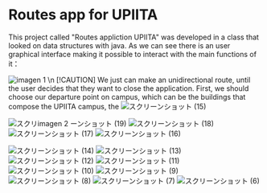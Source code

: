# Routes app for UPIITA
This project called "Routes appliction UPIITA" was developed in a class that looked on data structures with java.
As we can see there is an user graphical interface making it possible to interact with the main functions of it：

![imagen 1](https://github.com/LoiueFragosoUwUr/routes-application-UPIITA/assets/126754704/06653524-3917-4ad4-88bd-c9a7976d683f)
\n
[!CAUTION]
We just can make an unidirectional route, until the user decides that they want to close the application.
First, we should choose our departure point on campus, which can be the buildings that compose the UPIITA campus, the 
![スクリーンショット (15)](https://github.com/LoiueFragosoUwUr/routes-application-UPIITA/assets/126754704/6717456e-c273-480d-9f8d-f525bca7a513)



![スクリ![imagen 2](https://github.com/LoiueFragosoUwUr/routes-application-UPIITA/assets/126754704/0399384b-7893-4aca-b6ac-3e8ed68cbc74)
ーンショット (19)](https://github.com/LoiueFragosoUwUr/routes-application-UPIITA/assets/126754704/1e07c134-fc30-4555-a087-51e8508295c7)
![スクリーンショット (18)](https://github.com/LoiueFragosoUwUr/routes-application-UPIITA/assets/126754704/585ea4c8-0f8f-4a5e-acf0-8d8b0a6a28e7)
![スクリーンショット (17)](https://github.com/LoiueFragosoUwUr/routes-application-UPIITA/assets/126754704/0a2dd26b-7a9c-4abb-bc31-32324eb1618d)
![スクリーンショット (16)](https://github.com/LoiueFragosoUwUr/routes-application-UPIITA/assets/126754704/98e13987-c318-43b0-bb9a-cbcc224007ee)

![スクリーンショット (14)](https://github.com/LoiueFragosoUwUr/routes-application-UPIITA/assets/126754704/a04b873e-de6d-4c3e-b617-f32d06ace09e)
![スクリーンショット (13)](https://github.com/LoiueFragosoUwUr/routes-application-UPIITA/assets/126754704/9b7e3a08-212f-455b-b497-1d3031635e53)
![スクリーンショット (12)](https://github.com/LoiueFragosoUwUr/routes-application-UPIITA/assets/126754704/07ca762a-4156-4508-8aa0-bacf14670e58)
![スクリーンショット (11)](https://github.com/LoiueFragosoUwUr/routes-application-UPIITA/assets/126754704/2013045a-7285-4787-8d70-04974d671b60)
![スクリーンショット (10)](https://github.com/LoiueFragosoUwUr/routes-application-UPIITA/assets/126754704/49bcb52b-6bf0-47e5-929b-fd12bef8bd1b)
![スクリーンショット (9)](https://github.com/LoiueFragosoUwUr/routes-application-UPIITA/assets/126754704/d37f01ab-d709-489e-923b-067239cd84f2)
![スクリーンショット (8)](https://github.com/LoiueFragosoUwUr/routes-application-UPIITA/assets/126754704/c0d341fa-04a4-4872-b40a-113fe234f195)
![スクリーンショット (7)](https://github.com/LoiueFragosoUwUr/routes-application-UPIITA/assets/126754704/a2fddc09-d7ec-4f57-b0d2-2e329a434009)
![スクリーンショット (6)](https://github.com/LoiueFragosoUwUr/routes-application-UPIITA/assets/126754704/d9ddeb00-ea07-43da-8787-d7e8b052901e)
